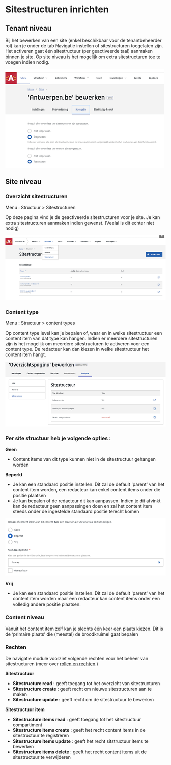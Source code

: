 # Sitestructuren inrichten

## Tenant niveau 

Bij het bewerken van een site (enkel beschikbaar voor de tenantbeheerder rol) kan je onder de tab Navigatie instellen of sitestructuren toegelaten zijn. Het activeren gaat één sitestructuur (per geactiveerde taal) aanmaken binnen je site. Op site niveau is het mogelijk om extra sitestructuren toe te voegen indien nodig.

![Sitestructuren activeren voor een site](../assets/navigatie-tenant-configuratie.png 'Sitestructuren activeren voor een site')


## Site niveau

### Overzicht sitestructuren

Menu : Structuur > Sitestructuren

Op deze pagina vind je de geactiveerde sitestructuren voor je site. Je kan extra sitestructuren aanmaken indien gewenst. (Veelal is dit echter niet nodig)

![Sitestructuren](../assets/navigatie-sitestructuren.png 'Sitestructuren overzicht')


### Content type

Menu : Structuur > content types

Op content type level kan je bepalen of, waar en in welke sitestructuur een content item van dat type kan hangen. Indien er meerdere sitestructuren zijn is het mogelijk om meerdere sitestructuren te activeren voor een content type. De redacteur kan dan kiezen in welke sitestructuur het content item hangt. 


![Content type : Sitestructuren](../assets/navigatie-ct-sitestructuur.png 'Content type : Sitestructuren')



### Per site structuur heb je volgende opties :

**Geen**
* Content items van dit type kunnen niet in de sitestructuur gehangen worden

**Beperkt**

* Je kan een standaard positie instellen. Dit zal de default 'parent' van het content item worden, een redacteur kan enkel content items onder die positie plaatsen 
* Je kan bepalen of de redacteur dit kan aanpassen. Indien je dit afvinkt kan de redacteur geen aanpassingen doen en zal het content item steeds onder de ingestelde standaard positie terecht komen

![Content type : Sitestructuren](../assets/navigatie-ct-sitestructuur-config.png 'Content type : Sitestructuren')


**Vrij**

* Je kan een standaard positie instellen. Dit zal de default 'parent' van het content item worden maar een redacteur kan content items onder een volledig andere positie plaatsen.

### Content niveau
Vanuit het content item zelf kan je slechts één keer een plaats kiezen. Dit is de ‘primaire plaats’ die (meestal) de broodkruimel gaat bepalen

### Rechten

De navigatie module voorziet volgende rechten voor het beheer van sitestructuren (meer over [rollen en rechten](/redactie/content/toegang-rollen-rechten).)

**Sitestructuur**

* **Sitestructure read** : geeft toegang tot het overzicht van  sitestructuren
* **Sitestructure create** : geeft recht om nieuwe sitestructuren aan te maken
* **Sitestructure update** : geeft recht om de sitestructuur te bewerken

**Sitestructuur item**

* **Sitestructure items read** : geeft toegang tot het sitestructuur compartiment
* **Sitestructure items create** : geeft het recht content items in de sitestructuur te registreren
* **Sitestructure items update** : geeft het recht sitstructuur items te bewerken
* **Sitestructure items delete** : geeft het recht content items uit de sitestructuur te verwijderen




